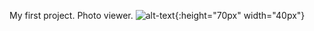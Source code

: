 My first project. Photo viewer. 
![alt-text](https://github.com/MatveyGarbuzov/Swift/blob/main/Project1/Example.gif){:height="70px" width="40px"}
